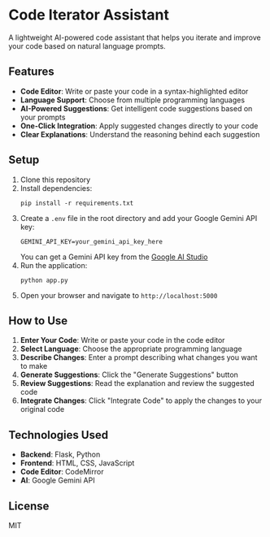 # Code Iterator Assistant

A lightweight AI-powered code assistant that helps you iterate and improve your code based on natural language prompts.

## Features

- **Code Editor**: Write or paste your code in a syntax-highlighted editor
- **Language Support**: Choose from multiple programming languages
- **AI-Powered Suggestions**: Get intelligent code suggestions based on your prompts
- **One-Click Integration**: Apply suggested changes directly to your code
- **Clear Explanations**: Understand the reasoning behind each suggestion

## Setup

1. Clone this repository
2. Install dependencies:
   ```
   pip install -r requirements.txt
   ```
3. Create a `.env` file in the root directory and add your Google Gemini API key:
   ```
   GEMINI_API_KEY=your_gemini_api_key_here
   ```
   You can get a Gemini API key from the [Google AI Studio](https://makersuite.google.com/app/apikey)
4. Run the application:
   ```
   python app.py
   ```
5. Open your browser and navigate to `http://localhost:5000`

## How to Use

1. **Enter Your Code**: Write or paste your code in the code editor
2. **Select Language**: Choose the appropriate programming language
3. **Describe Changes**: Enter a prompt describing what changes you want to make
4. **Generate Suggestions**: Click the "Generate Suggestions" button
5. **Review Suggestions**: Read the explanation and review the suggested code
6. **Integrate Changes**: Click "Integrate Code" to apply the changes to your original code

## Technologies Used

- **Backend**: Flask, Python
- **Frontend**: HTML, CSS, JavaScript
- **Code Editor**: CodeMirror
- **AI**: Google Gemini API

## License

MIT 
